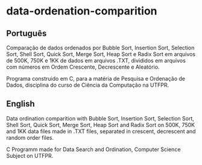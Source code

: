 # data-ordenation-comparition

## Português
Comparação de dados ordenados por Bubble Sort, Insertion Sort, Selection Sort, Shell Sort, Quick Sort, Merge Sort, Heap Sort e Radix Sort em arquivos de 500K, 750K e 1KK de dados em arquivos .TXT, divididos em arquivos com números em Ordem Crescente, Decrescente e Aleatório.

Programa construido em C, para a matéria de Pesquisa e Ordenação de Dados, disciplina do curso de Ciência da Computação na UTFPR.

## English

Data ordination comparition with Bubble Sort, Insertion Sort, Selection Sort, Shell Sort, Quick Sort, Merge Sort, Heap Sort and Radix Sort on 500K, 750K and 1KK data files made in .TXT files, separated in crescent, decrescent and random order files.

C Programm made for Data Search and Ordination, Computer Science Subject on UTFPR.
